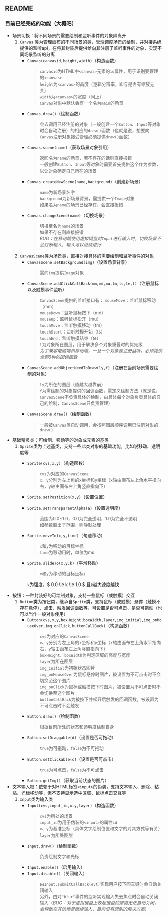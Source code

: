 ## README

### 目前已经完成的功能（大概吧）
- 场景切换：将不同场景的需要绘制和监听事件的对象隔离开
    1. `Canvas` 类为管理画布的不同场景的类，管理调度场景的绘制，并对接系统提供的监听api，在将其封装后提供给向其注册了监听事件的对象，实现不同场景监听的分离
        - `Canvas(canvasid,height,width)`（构造函数）
            > `canvasid`为HTML中`<canvas>`元素的`id`属性，用于识别要管理的`<canvas>` \
            > `height`为`<canvas>`的高度（逻辑分辨率，即与是否有缩放无关）\
            > `width`为`<canvas>`的宽度（同上）\
            > `Canvas`对象中默认会有一个名为`main`的场景
        - `Canvas.draw()`（绘制函数）
            > 会去调用已经注册的对象（一般创建一个`Button`、`Input`等对象时会自动注册）的相应的`draw()`函数（也就是说，想要向`Canvas`注册对象接受管理必须提供`draw()`函数）
        - `Canvas.scene(name)`（获取场景对象引用）
            > 返回名为`name`的场景，若不存在的话则直接报错\
            > 一般创建`Button`、`Input`等对象时需要首先提供这个作为参数，以让对象确定自己所在的场景
        - `Canvas.createNewScene(name,background)`（创建新场景）
            > `name`为新场景名字\
            > `background`为新场景背景，需提供一个`Image`对象\
            > 如果名为`name`的场景已经存在，会直接报错
        - `Canvas.changeScene(name)`（切换场景）
            > 切换至名为`name`的场景\
            > 如果不存在则直接报错\
            > *BUG：在移动端使用虚拟键盘对`Input`进行输入时，切换场景不会打断输入，输入可以继续进行*
    2. `CanvasScene`类为场景类，直接对接具体的需要绘制和监听事件的对象
        - `CanvasScene.setBackground(img)`（设置场景背景）
            > 需向`img`提供`Image`对象
        - `CanvasScene.addClickCallBack(mm,md,mu,tm,ts,te,l)`（注册鼠标以及触摸事件监听）
            > `CanvasScene`提供的监听接口有：
            > `mouseMove`：监听鼠标移动（mm）\
            > `mouseDown`：监听鼠标按下（md）\
            > `mouseUp`：监听鼠标松开（mu）\
            > `touchMove`：监听触摸移动（tm）\
            > `touchStart`：监听触摸开始（ts）\
            > `touchEnd`：监听触摸结束（te）\
            > `l`为对象所在图层，用于解决多个对象重叠时的优先级\
            > *为了兼容电脑端和移动端，一旦一个对象要注册监听，必须提供全部6种的回调函数*
        - `CanvasScene.addObjectNeedToDraw(ly,f)`（注册在当前场景需要绘制的对象）
            > `ly`为所在的图层（值越大越靠前）\
            > `f`为需绘制的对象提供的回调函数，需定义绘制方法（就是说，`CanvasScene`不负责具体的绘制，由具体每个对象负责具体的自己的绘制，`CanvasScene`只负责管理）
        - `CanvasScene.draw()`（绘制函数）
            > 一般被`Canvas`类自动调用，会按照图层顺序调用已注册对象的`draw()`
- 基础精灵类：可绘制、移动等的对象或元素的基类
    1. `Sprite`类为上述基类，支持一些此类对象的基础功能，比如说移动、透明度等
        - `Sprite(cvs,x,y)`（构造函数）
            > `cvs`为对应的`CanvasScene`\
            > `x`、`y`分别为左上角的x坐标和y坐标（x轴由画布左上角水平指向右，y轴由画布左上角竖直指向下）
        - `Sprite.setPostition(x,y)`（设置位置）
        - `Sprite.setTransparentAlpha(a)`（设置透明度）
            > 范围为0.0~1.0，0.0为完全透明，1.0为完全不透明\
            > 如参数超出了范围，则静默处理
        - `Sprite.moveTo(x,y,time)`（匀速移动）
            > `x`和`y`为移动的目标坐标\
            > `time`为移动用时，单位为ms
        - `Sprite.slideTo(x,y,k)`（平滑移动）
            > `x`和`y`为移动的目标坐标\
            
            `k`为强度，$ 0.0 \le k \le 1.0 $ 且`k`越大速度越快
- 按钮：一种封装好的可绘制对象，支持一些鼠标（或触摸）交互
    1. `Button`类为按钮类，继承自`Sprite`类，支持鼠标（或触摸）悬停（触摸不存在悬停）、点击、触发回调函数等，可设置是否可点击、是否可拖动（也可以当作一般对象使用）
        - `Button(cvs,x,y,boxHeight,boxWidth,layer,img_initial,img_onMouseOver,img_onClick,buttonCallBack)`（构造函数）
            > `cvs`为对应的`CanvasScene`\
            > `x`、`y`分别为左上角的x坐标和y坐标（x轴由画布左上角水平指向右，y轴由画布左上角竖直指向下）\
            > `boxHeight`、`boxWidth`为判定区域的高度与宽度\
            > `layer`为所在图层\
            > `img_initial`为初始状态图片\
            > `img_onMouseOver`为鼠标悬停时图片，被设置为不可点击时不会切换至这个图片\
            > `img_onClick`为鼠标或触摸按下时图片，被设置为不可点击时不会切换至这个图片\
            > `buttonCallBack`为被按下并松开后触发的回调函数，被设置为不可点击时不会触发
        - `Button.draw()`（绘制函数）
            > 根据目前所处的状态和透明度绘制自身
        - `Button.setDraggable(d)`（设置是否可拖动）
            > `true`为可拖动，`false`为不可拖动
        - `Button.setClickable(c)`（设置是否可点击）
            > `true`为可点击，`false`为不可点击
        - `Button.getImg()`（获取当前状态的图片）
- 文本输入框：依赖于对HTML标签`<input>`的伪装，支持文本输入、删除、粘贴、光标移动等，但不支持显示选中区域、鼠标点击交互等
    1. `Input`类为输入类
        - `Input(cvs,input_id,x,y,layer)`（构造函数）
            > `cvs`为所处的场景\
            > `input_id`为用于伪装的`<input>`的属性`id`\
            > `x`、`y`为基准坐标（具体文字绘制位置和文字的对其方式等有关）\
            > `layer`为所处图层
        - `Input.draw()`（绘制函数）
            > 负责绘制文字和光标
        - `Input.enable()`（启用输入）
        - `Input.disable()`（关闭输入）
            > 由`Input.submitCallBack(evt)`实现用户按下回车键时会自动关闭输入\
            > 另外，由对`"blur"`事件的监听实现输入失去焦点时会自动关闭输入（*BUG：对于虚拟键盘上收起键盘的按键无法自动关闭，会导致在其他场景继续输入，目前没有想到的解决方案*）
